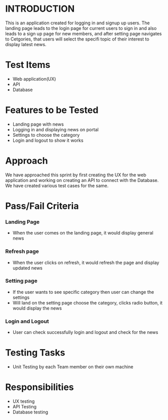 # INTRODUCTION

This is an application created for logging in and signup up users. The landing page leads to the login page for current users to sign in and also leads to a sign up page for new members, and after setting page navigates to Cetgories, that users will select the specifi topic of their interest to display latest news.

# Test Items
- Web application(UX) 
- API
- Database 

# Features to be Tested
- Landing page with news
- Logging in and displaying news on portal
- Settings to choose the category
- Login and logout to show it works

# Approach
We have approached this sprint by first creating the UX for the web application and working on creating an API to connect with the Database. We have created various test cases for the same.

# Pass/Fail Criteria

### Landing Page 
- When the user comes on the landing page, it would display general news

### Refresh page
- When the user clicks on refresh, it would refresh the page and display updated news

### Setting page
- If the user wants to see specific category then user can change the settings
- Will land on the setting page choose the category, clicks radio button, it would display the news

### Login and Logout
- User can check successfully login and logout and check for the news

# Testing Tasks
- Unit Testing by each Team member on their own machine

# Responsibilities
- UX testing
- API Testing
- Database testing
